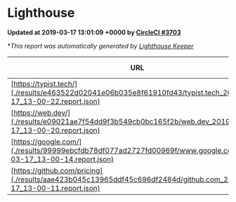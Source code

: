 
# Lighthouse

**Updated at 2019-03-17 13:01:09 +0000 by [CircleCI #3703](https://circleci.com/gh/ItinerisLtd/lighthouse-keeper-example/3703)**

**This report was automatically generated by [Lighthouse Keeper](https://github.com/itinerisltd/lighthouse-keeper)*

| URL | Performance | Accessibility | Best Practices | SEO | PWA | Updated At |
| --- | --- | --- | --- | --- | --- | --- |
| [https://typist.tech/](./results/e463522d02041e06b035e8f61910fd43/typist.tech_2019-03-17_13-00-22.report.json) | 1 |  |  |  |  | 2019-03-17T13:00:22.982Z |
| [https://web.dev/](./results/e09021ae7f54dd9f3b549cb0bc165f2b/web.dev_2019-03-17_13-00-20.report.json) | 0.93 | 0.93 | 1 | 0.87 | 1 | 2019-03-17T13:00:20.513Z |
| [https://google.com/](./results/99999ebcfdb78df077ad2727fd00969f/www.google.com_2019-03-17_13-00-14.report.json) | 0.91 | 0.71 | 0.93 | 0.8 | 0.58 | 2019-03-17T13:00:14.950Z |
| [https://github.com/pricing](./results/aae423b045c13965ddf45c696df2484d/github.com_2019-03-17_13-00-11.report.json) | 0.87 | 0.89 | 0.93 | 0.9 | 0.58 | 2019-03-17T13:00:11.167Z |
